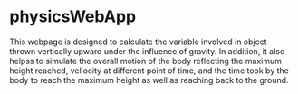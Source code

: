# physicsWebApp

This webpage is designed to calculate the variable involved in object thrown vertically upward under the influence of gravity.
In addition, it also helpss to simulate the overall motion of the body reflecting the maximum height reached, vellocity at 
different point of time, and the time took by the body to reach the maximum height as well as reaching back to the ground.
